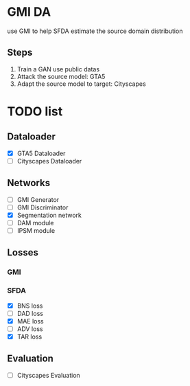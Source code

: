 # GMI DA

use GMI to help SFDA estimate the source domain distribution

## Steps

1. Train a GAN use public datas
2. Attack the source model: GTA5
3. Adapt the source model to target: Cityscapes

# TODO list

## Dataloader

* [X] GTA5 Dataloader
* [ ] Cityscapes Dataloader

## Networks

* [ ] GMI Generator
* [ ] GMI Discriminator
* [X] Segmentation network
* [ ] DAM module
* [ ] IPSM module

## Losses

### GMI

### SFDA

* [X] BNS loss
* [ ] DAD loss
* [X] MAE loss
* [ ] ADV loss
* [X] TAR loss

## Evaluation

* [ ] Cityscapes Evaluation
